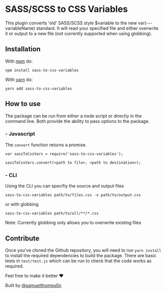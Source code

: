 # SASS/SCSS to CSS Variables

This plugin converts 'old' SASS/SCSS style $variable to the new var(---variableName) standard. It will read your specified file and either overwrite it or output to a new file (not currently supported when using globbing).

## Installation

With [npm](https://www.npmjs.com) do:

```
npm install sass-to-css-variables
```

With [yarn](https://yarnpkg.com/en/) do:

```
yarn add sass-to-css-variables
```

## How to use

The package can be run from either a node script or directly in the command line. Both provide the ability to pass options to the package.

### - Javascript

The `convert` function returns a promise.

```
var sassToCssVars = require('sass-to-css-variables');

sassToCssVars.convert(<path to file>, <path to destination>);
```

### - CLI

Using the CLI you can specifiy the source and output files

```
sass-to-css-variables path/to/files.css -o path/to/output.css
```

or with globbing

```
sass-to-css-variables path/to/all/**/*.css
```

Note: Currently globbing only allows you to overwrite existing files

## Contribute

Once you've cloned the Github repository, you will need to run `yarn install` to install the required dependencies to build the package. There are basic tests in `test/test.js` which can be run to check that the code works as required.

Feel free to make it better :heart:

Built by [@samuelthomps0n](http://github.com/samuelthomps0n)
